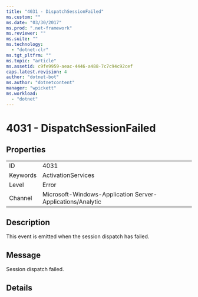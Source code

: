 ```yaml
---
title: "4031 - DispatchSessionFailed"
ms.custom: ""
ms.date: "03/30/2017"
ms.prod: ".net-framework"
ms.reviewer: ""
ms.suite: ""
ms.technology: 
  - "dotnet-clr"
ms.tgt_pltfrm: ""
ms.topic: "article"
ms.assetid: c9fe9959-aeac-4446-a488-7c7c94c92cef
caps.latest.revision: 4
author: "dotnet-bot"
ms.author: "dotnetcontent"
manager: "wpickett"
ms.workload: 
  - "dotnet"
---
```

# 4031 - DispatchSessionFailed
## Properties  
  
|||  
|-|-|  
|ID|4031|  
|Keywords|ActivationServices|  
|Level|Error|  
|Channel|Microsoft-Windows-Application Server-Applications/Analytic|  
  
## Description  
 This event is emitted when the session dispatch has failed.  
  
## Message  
 Session dispatch failed.  
  
## Details
